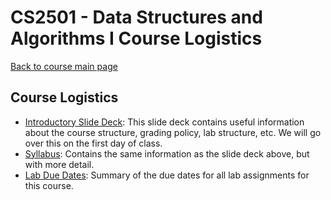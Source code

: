 CS2501 - Data Structures and Algorithms I Course Logistics
===============================

[Back to course main page](../index.html)

<a name="introduction"></a>Course Logistics
---------------------------------------

- [Introductory Slide Deck](../slides/00-introduction.html): This slide deck contains useful information about the course structure, grading policy, lab structure, etc. We will go over this on the first day of class.
- [Syllabus](./syllabus.html): Contains the same information as the slide deck above, but with more detail.
- [Lab Due Dates](./labduedates.html): Summary of the due dates for all lab assignments for this course.

